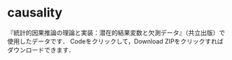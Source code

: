 # causality
『統計的因果推論の理論と実装：潜在的結果変数と欠測データ』（共立出版）で使用したデータです．
Codeをクリックして，Download ZIPをクリックすればダウンロードできます．
